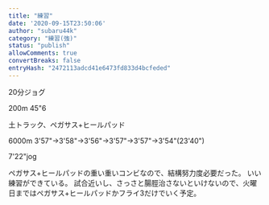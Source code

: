 ```yaml
---
title: "練習"
date: '2020-09-15T23:50:06'
author: "subaru44k"
category: "練習(強)"
status: "publish"
allowComments: true
convertBreaks: false
entryHash: "2472113adcd41e6473fd833d4bcfeded"
---
```

20分ジョグ

200m
45"6

土トラック、ペガサス+ヒールパッド

6000m
3'57"→3'58"→3'56"→3'57"→3'57"→3'54"(23'40")

7'22"jog

ペガサス+ヒールパッドの重い重いコンビなので、結構努力度必要だった。
いい練習ができている。
試合近いし、さっさと腸脛治さないといけないので、火曜日まではペガサス+ヒールパッドかフライ3だけでいく予定。
